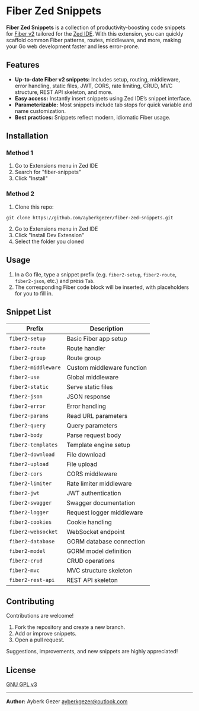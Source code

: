 # Fiber Zed Snippets

**Fiber Zed Snippets** is a collection of productivity-boosting code snippets for [Fiber v2](https://github.com/gofiber/fiber) tailored for the [Zed IDE](https://zed.dev). With this extension, you can quickly scaffold common Fiber patterns, routes, middleware, and more, making your Go web development faster and less error-prone.

## Features

- **Up-to-date Fiber v2 snippets:** Includes setup, routing, middleware, error handling, static files, JWT, CORS, rate limiting, CRUD, MVC structure, REST API skeleton, and more.
- **Easy access:** Instantly insert snippets using Zed IDE’s snippet interface.
- **Parameterizable:** Most snippets include tab stops for quick variable and name customization.
- **Best practices:** Snippets reflect modern, idiomatic Fiber usage.

## Installation

### Method 1

1. Go to Extensions menu in Zed IDE
2. Search for "fiber-snippets"
3. Click "Install"

### Method 2
1. Clone this repo:
```
git clone https://github.com/ayberkgezer/fiber-zed-snippets.git
```
2. Go to Extensions menu in Zed IDE
3. Click "Install Dev Extension"
4. Select the folder you cloned

## Usage

1. In a Go file, type a snippet prefix (e.g. `fiber2-setup`, `fiber2-route`, `fiber2-json`, etc.) and press `Tab`.
2. The corresponding Fiber code block will be inserted, with placeholders for you to fill in.

## Snippet List

| Prefix                | Description                                 |
|-----------------------|---------------------------------------------|
| `fiber2-setup`        | Basic Fiber app setup                       |
| `fiber2-route`        | Route handler                               |
| `fiber2-group`        | Route group                                 |
| `fiber2-middleware`   | Custom middleware function                  |
| `fiber2-use`          | Global middleware                           |
| `fiber2-static`       | Serve static files                          |
| `fiber2-json`         | JSON response                               |
| `fiber2-error`        | Error handling                              |
| `fiber2-params`       | Read URL parameters                         |
| `fiber2-query`        | Query parameters                            |
| `fiber2-body`         | Parse request body                          |
| `fiber2-templates`    | Template engine setup                       |
| `fiber2-download`     | File download                               |
| `fiber2-upload`       | File upload                                 |
| `fiber2-cors`         | CORS middleware                             |
| `fiber2-limiter`      | Rate limiter middleware                     |
| `fiber2-jwt`          | JWT authentication                          |
| `fiber2-swagger`      | Swagger documentation                       |
| `fiber2-logger`       | Request logger middleware                   |
| `fiber2-cookies`      | Cookie handling                             |
| `fiber2-websocket`    | WebSocket endpoint                          |
| `fiber2-database`     | GORM database connection                    |
| `fiber2-model`        | GORM model definition                       |
| `fiber2-crud`         | CRUD operations                             |
| `fiber2-mvc`          | MVC structure skeleton                      |
| `fiber2-rest-api`     | REST API skeleton                           |

## Contributing

Contributions are welcome!

1. Fork the repository and create a new branch.
2. Add or improve snippets.
3. Open a pull request.

Suggestions, improvements, and new snippets are highly appreciated!

## License

[GNU GPL v3](./LICENSE)

---

**Author:**
Ayberk Gezer
<ayberkgezer@outlook.com>
